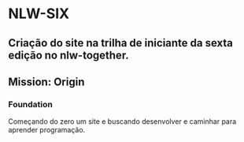 # NLW-SIX
## Criação do site na trilha de iniciante da sexta edição no nlw-together. 
## Mission: Origin 
### Foundation
Começando do zero um site e buscando desenvolver e caminhar para aprender programação.
